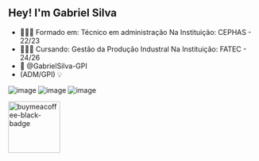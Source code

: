 ## Hey! I'm Gabriel Silva
- 👨🏻‍🎓 Formado em: Técnico em administração
Na Instituição: CEPHAS - 22/23
- 👷🏼‍♂️ Cursando: Gestão da Produção Industral
Na Instituição: FATEC - 24/26
- 📧 @GabrielSilva-GPI
- (ADM/GPI) 💡
  </div>
![image]({<https://img.shields.io/badge/Canva-%2300C4CC.svg?&style=for-the-badge&logo=Canva&logoColor=white>})
![image]({<https://img.shields.io/badge/Inkscape-000000?style=for-the-badge&logo=Inkscape&logoColor=white>})
![image]({<https://img.shields.io/badge/LinkedIn-0077B5?style=for-the-badge&logo=linkedin&logoColor=white>})
</div>
<a href="https://www.buymeacoffee.com/username" target="_blank" title="buymeacoffee">
  <img src="https://iili.io/JoQcIJS.md.png"  alt="buymeacoffee-black-badge" style="width: 104px;">


